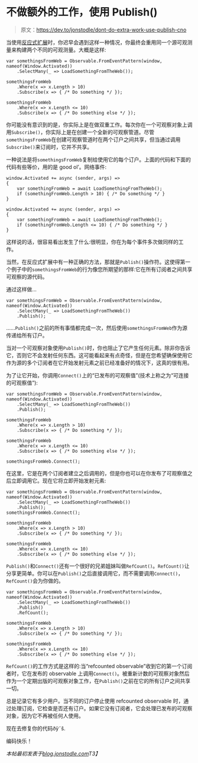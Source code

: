 # 不做额外的工作，使用 Publish()

> 原文：<https://dev.to/jonstodle/dont-do-extra-work-use-publish-cno>

当使用[反应式扩展](http://reactivex.io/)时，你迟早会遇到这样一种情况，你最终会重用同一个源可观测量来构建两个不同的可观测量。大概是这样:

```
var somethingsFromWeb = Observable.FromEventPattern(window, nameof(Window.Activated))  
    .SelectMany(_ => LoadSomethingFromTheWeb());

somethingsFromWeb  
    .Where(x => x.Length > 10)
    .Subscribe(x => { /* Do something */ });

somethingsFromWeb  
    .Where(x => x.Length <= 10)
    .Subscribe(x => { /* Do something else */ }); 
```

你可能没有意识到的是，你实际上是在做双重工作。每次你在一个可观察对象上调用`Subscribe()`，你实际上是在创建一个全新的可观察管道。尽管`somethingsFromWeb`在创建可观察管道时在两个订户之间共享，但当通过调用`Subscribe()`来订阅时，它并不共享。

一种说法是将`somethingsFromWeb`复制给使用它的每个订户。上面的代码和下面的代码有些等价，用的是 good ol’。网络事件:

```
window.Activated += async (sender, args) =>  
{
    var somethingFromWeb = await LoadSomethingFromTheWeb();
    if (somethingFromWeb.Length > 10) { /* Do something */ }
}

window.Activated += async (sender, args) =>  
{
    var somethingFromWeb = await LoadSomethingFromTheWeb();
    if (somethingFromWeb.Length <= 10) { /* Do something */ }
} 
```

这样说的话，很容易看出发生了什么:很明显，你在为每个事件多次做同样的工作。

当然，在反应式扩展中有一种正确的方法，那就是`Publish()`操作符。这使得第一个例子中的`somethingsFromWeb`的行为像您所期望的那样:它在所有订阅者之间共享可观察的源代码。

通过这样做…

```
var somethingsFromWeb = Observable.FromEventPattern(window, nameof(Window.Activated))  
    .SelectMany(_ => LoadSomethingFromTheWeb())
    .Publish(); 
```

……`Publish()`之前的所有事情都完成一次，然后使用`somethingsFromWeb`作为源传递给所有订户。

当对一个可观察对象使用`Publish()`时，你也阻止了它产生任何元素。除非你告诉它，否则它不会发射任何东西。这可能看起来有点奇怪，但是在您希望确保使用它作为源的多个订阅者在它开始发射元素之前已经准备好的情况下，这真的很有用。

为了让它开始，你调用`Connect()`上的“已发布的可观察值”(技术上称之为“可连接的可观察值”):

```
var somethingsFromWeb = Observable.FromEventPattern(window, nameof(Window.Activated))  
    .SelectMany(_ => LoadSomethingFromTheWeb())
    .Publish();

somethingsFromWeb  
    .Where(x => x.Length > 10)
    .Subscribe(x => { /* Do something */ });

somethingsFromWeb  
    .Where(x => x.Length <= 10)
    .Subscribe(x => { /* Do something else */ });

somethingsFromWeb.Connect(); 
```

在这里，它是在两个订阅者建立之后调用的，但是你也可以在你发布了可观察值之后立即调用它。现在它将立即开始发射元素:

```
var somethingsFromWeb = Observable.FromEventPattern(window, nameof(Window.Activated))  
    .SelectMany(_ => LoadSomethingFromTheWeb())
    .Publish();
somethingsFromWeb.Connect();

somethingsFromWeb  
    .Where(x => x.Length > 10)
    .Subscribe(x => { /* Do something */ });

somethingsFromWeb  
    .Where(x => x.Length <= 10)
    .Subscribe(x => { /* Do something else */ }); 
```

`Publish()`和`Connect()`还有一个很好的兄弟姐妹叫做`RefCount()`。`RefCount()`让分享更简单。你可以在`Publish()`之后直接调用它，而不需要调用`Connect()`，`RefCount()`会为你做的。

```
var somethingsFromWeb = Observable.FromEventPattern(window, nameof(Window.Activated))  
    .SelectMany(_ => LoadSomethingFromTheWeb())
    .Publish()
    .RefCount();

somethingsFromWeb  
    .Where(x => x.Length > 10)
    .Subscribe(x => { /* Do something */ });

somethingsFromWeb  
    .Where(x => x.Length <= 10)
    .Subscribe(x => { /* Do something else */ }); 
```

`RefCount()`的工作方式是这样的:当“refcounted observable”收到它的第一个订阅者时，它在发布的 observable 上调用`Connect()`。被重新计数的可观察对象然后作为一个定期出版的可观察对象工作，在`Publish()`之前在它的所有订户之间共享一切。

总是记录它有多少用户。当不同的订户停止使用 refcounted observable 时，通过处理订阅，它检查是否还有订户。如果它没有订阅者，它会处理已发布的可观察对象，因为它不再被任何人使用。

现在去修复你的代码ðÿ˜š.

编码快乐！

*本帖最初发表于[blog.jonstodle.com](https://blog.jonstodle.com/dont-do-extra-work-use-publish/)T3】*